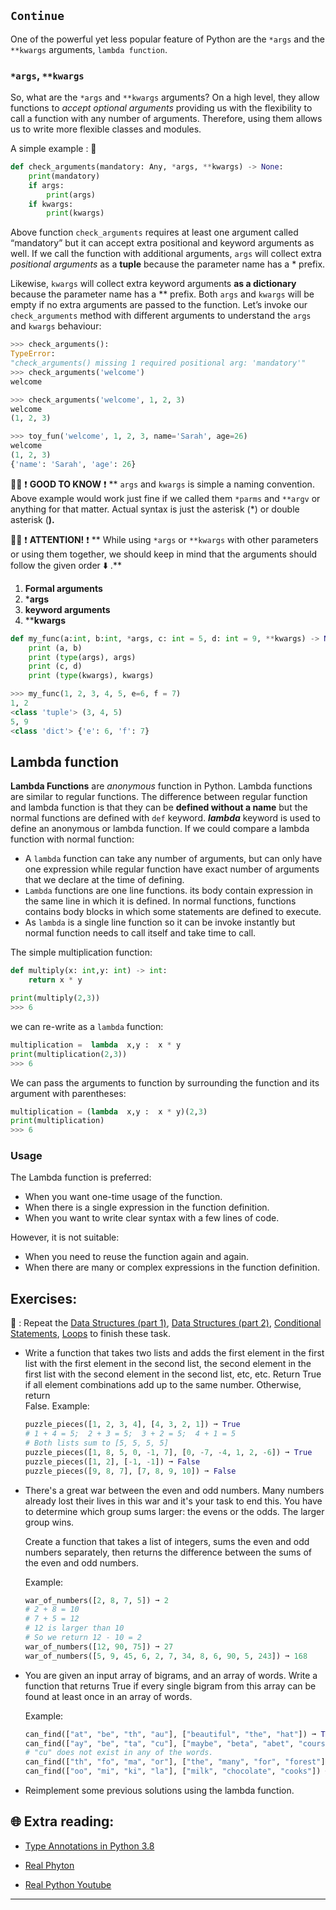 ## `Continue`
One of the powerful yet less popular feature of Python are the `*args` and the `**kwargs` arguments, `lambda function`.

### `*args`, `**kwargs`
So, what are the `*args` and `**kwargs` arguments? On a high level, they allow functions to _accept optional arguments_ providing us with the flexibility to call a function with any number of arguments. Therefore, using them allows us to write more flexible classes and modules.

A simple example : 🔽 

```python
def check_arguments(mandatory: Any, *args, **kwargs) -> None:
    print(mandatory)
    if args:
        print(args)
    if kwargs:
        print(kwargs)
```

Above function `check_arguments` requires at least one argument called “mandatory” but it can accept extra positional and keyword arguments as well.
If we call the function with additional arguments, `args` will collect extra _positional arguments_ as a **tuple** because the parameter name has a * prefix.

Likewise, `kwargs` will collect extra keyword arguments **as a dictionary** because the parameter name has a ** prefix. Both `args` and `kwargs` will be empty if no extra arguments are passed to the function.
Let’s invoke our `check_arguments` method with different arguments to understand the `args` and `kwargs` behaviour:

```python
>>> check_arguments():
TypeError:
"check_arguments() missing 1 required positional arg: 'mandatory'"
>>> check_arguments('welcome')
welcome

>>> check_arguments('welcome', 1, 2, 3)
welcome
(1, 2, 3)

>>> toy_fun('welcome', 1, 2, 3, name='Sarah', age=26)
welcome
(1, 2, 3)
{'name': 'Sarah', 'age': 26}
```
👨‍🏫  ❗ **GOOD TO KNOW** ❗ 
** `args` and `kwargs` is simple a naming convention. Above example would work just fine if we called them `*parms` and `**argv` or anything for that matter. Actual syntax is just the asterisk (*) or double asterisk (**).**

👨‍🏫  ❗ **ATTENTION!** ❗ 
** While using `*args` or `**kwargs` with other parameters or using them together, we should keep in mind that the arguments should follow the given order ⬇️ .**

1. **Formal arguments**
2. ***args**
3. **keyword arguments**
4. ****kwargs**

```python
def my_func(a:int, b:int, *args, c: int = 5, d: int = 9, **kwargs) -> None:
    print (a, b)
    print (type(args), args)
    print (c, d)
    print (type(kwargs), kwargs)

>>> my_func(1, 2, 3, 4, 5, e=6, f = 7)
1, 2
<class 'tuple'> (3, 4, 5)
5, 9
<class 'dict'> {'e': 6, 'f': 7}
```

## Lambda function
**Lambda Functions** are _anonymous_ function in Python. Lambda functions are similar to regular functions. The difference between regular function and lambda function is that they can be **defined without a name** but the normal functions are defined with `def` keyword.
**_lambda_** keyword is used to define an anonymous or lambda function.
If we could compare a lambda function with normal function:

* A `lambda` function can take any number of arguments, but can only have one expression while regular function have exact number of arguments that we declare at the time of defining.
* `Lambda` functions are one line functions. its body contain expression in the same line in which it is defined. In normal functions, functions contains body blocks in which some statements are defined to execute.
* As `lambda` is a single line function so it can be invoke instantly but normal function needs to call itself and take time to call.

The simple multiplication function: 

```python
def multiply(x: int,y: int) -> int:
    return x * y

print(multiply(2,3))
>>> 6
```
we can re-write as a `lambda` function:

```python
multiplication =  lambda  x,y :  x * y
print(multiplication(2,3))
>>> 6
```
We can pass the arguments to function by surrounding the function and its argument with parentheses:

```python
multiplication = (lambda  x,y :  x * y)(2,3)
print(multiplication)
>>> 6
```

### Usage
The Lambda function is preferred:

* When you want one-time usage of the function.
* When there is a single expression in the function definition.
* When you want to write clear syntax with a few lines of code.

However, it is not suitable:

* When you need to reuse the function again and again.
* When there are many or complex expressions in the function definition.

## Exercises: 
🧠 : Repeat the [Data Structures (part 1)](https://github.com/CodeAcademy-Online/python-new-material/wiki/Lesson-3:-Data-Structures-(Part-1)), [Data Structures (part 2)](https://github.com/CodeAcademy-Online/python-new-material/wiki/Lesson-5:-Data-Structures-(Part-2)), [Conditional Statements](https://github.com/CodeAcademy-Online/python-new-material/wiki/Lesson-6:-Conditional-Statements), [Loops](https://github.com/CodeAcademy-Online/python-new-material/wiki/Lesson-8:-Loops) to finish these task.
* Write a function that takes two lists and adds the first element in the first list with the first element in the second list, the second element in the 
  first list with the second element in the second list, etc, etc. Return True if all element combinations add up to the same number. Otherwise, return  
  False.
  Example: 

  ```python
  puzzle_pieces([1, 2, 3, 4], [4, 3, 2, 1]) ➞ True
  # 1 + 4 = 5;  2 + 3 = 5;  3 + 2 = 5;  4 + 1 = 5
  # Both lists sum to [5, 5, 5, 5]
  puzzle_pieces([1, 8, 5, 0, -1, 7], [0, -7, -4, 1, 2, -6]) ➞ True
  puzzle_pieces([1, 2], [-1, -1]) ➞ False
  puzzle_pieces([9, 8, 7], [7, 8, 9, 10]) ➞ False
  ```

* There's a great war between the even and odd numbers. Many numbers already lost their lives in this war and it's your task to end this. You have to 
  determine which group sums larger: the evens or the odds. The larger group wins.

  Create a function that takes a list of integers, sums the even and odd numbers separately, then returns the difference between the sums of the even and 
  odd numbers.

  Example: 
  ```python
  war_of_numbers([2, 8, 7, 5]) ➞ 2
  # 2 + 8 = 10
  # 7 + 5 = 12
  # 12 is larger than 10
  # So we return 12 - 10 = 2
  war_of_numbers([12, 90, 75]) ➞ 27
  war_of_numbers([5, 9, 45, 6, 2, 7, 34, 8, 6, 90, 5, 243]) ➞ 168
  ```

* You are given an input array of bigrams, and an array of words. Write a function that returns True if every single bigram from this array can be found 
  at least once in an array of words.
   
  Example:
  ```python
  can_find(["at", "be", "th", "au"], ["beautiful", "the", "hat"]) ➞ True
  can_find(["ay", "be", "ta", "cu"], ["maybe", "beta", "abet", "course"]) ➞ False
  # "cu" does not exist in any of the words.
  can_find(["th", "fo", "ma", "or"], ["the", "many", "for", "forest"]) ➞ True
  can_find(["oo", "mi", "ki", "la"], ["milk", "chocolate", "cooks"]) ➞ False
  ```
* Reimplement some previous solutions using the lambda function. 
## 🌐  Extra reading:

* [Type Annotations in Python 3.8](https://medium.com/analytics-vidhya/type-annotations-in-python-3-8-3b401384403d)

* [Real Phyton](https://realpython.com/defining-your-own-python-function/)

* [Real Python Youtube](https://www.youtube.com/watch?v=Q93bwyZoXk0)
***
